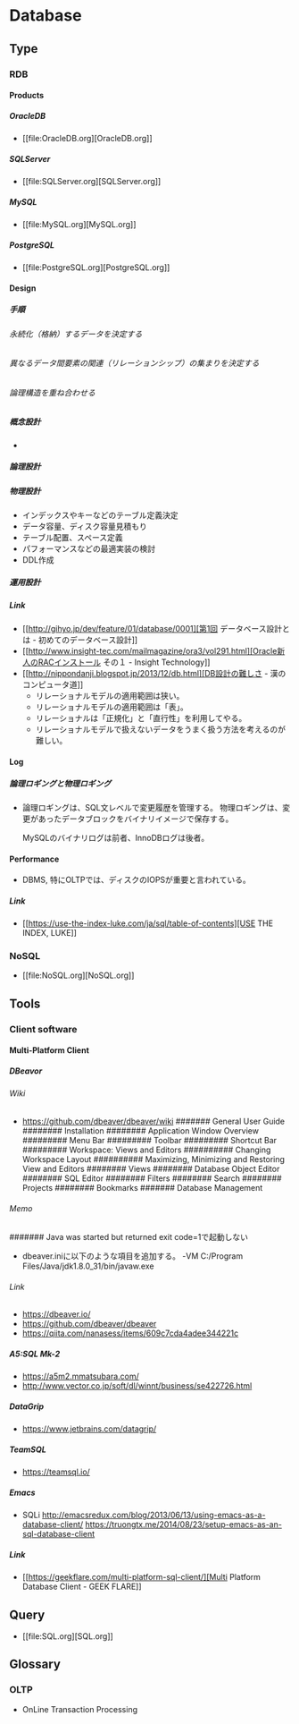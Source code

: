 # Database
## Type
### RDB
#### Products
##### OracleDB
- [[file:OracleDB.org][OracleDB.org]]
##### SQLServer
- [[file:SQLServer.org][SQLServer.org]]
##### MySQL
- [[file:MySQL.org][MySQL.org]]
##### PostgreSQL
- [[file:PostgreSQL.org][PostgreSQL.org]]
#### Design
##### 手順
###### 永続化（格納）するデータを決定する
###### 異なるデータ間要素の関連（リレーションシップ）の集まりを決定する
###### 論理構造を重ね合わせる
##### 概念設計
- 
  
##### 論理設計
##### 物理設計
- インデックスやキーなどのテーブル定義決定
- データ容量、ディスク容量見積もり
- テーブル配置、スペース定義
- パフォーマンスなどの最適実装の検討
- DDL作成
##### 運用設計
##### Link
- [[http://gihyo.jp/dev/feature/01/database/0001][第1回 データベース設計とは - 初めてのデータベース設計]]
- [[http://www.insight-tec.com/mailmagazine/ora3/vol291.html][Oracle新人のRACインストール その１ - Insight Technology]]
- [[http://nippondanji.blogspot.jp/2013/12/db.html][DB設計の難しさ - 漢のコンピュータ道]]
  - リレーショナルモデルの適用範囲は狭い。
  - リレーショナルモデルの適用範囲は「表」。
  - リレーショナルは「正規化」と「直行性」を利用してやる。
  - リレーショナルモデルで扱えないデータをうまく扱う方法を考えるのが難しい。

#### Log
##### 論理ロギングと物理ロギング
- 
  論理ロギングは、SQL文レベルで変更履歴を管理する。
  物理ロギングは、変更があったデータブロックをバイナリイメージで保存する。
  
  MySQLのバイナリログは前者、InnoDBログは後者。
#### Performance
- DBMS, 特にOLTPでは、ディスクのIOPSが重要と言われている。
  
##### Link
- [[https://use-the-index-luke.com/ja/sql/table-of-contents][USE THE INDEX, LUKE]]

### NoSQL
- [[file:NoSQL.org][NoSQL.org]]
## Tools
### Client software
#### Multi-Platform Client
##### DBeavor
###### Wiki
- https://github.com/dbeaver/dbeaver/wiki
####### General User Guide
######## Installation
######## Application Window Overview
######### Menu Bar
######### Toolbar
######### Shortcut Bar
######### Workspace: Views and Editors
########## Changing Workspace Layout
########## Maximizing, Minimizing and Restoring View and Editors
######## Views
######## Database Object Editor
######## SQL Editor
######## Filters
######## Search
######## Projects
######## Bookmarks
####### Database Management
###### Memo
####### Java was started but returned exit code=1で起動しない
- dbeaver.iniに以下のような項目を追加する。
-VM
C:/Program Files/Java/jdk1.8.0_31/bin/javaw.exe

###### Link
- https://dbeaver.io/
- https://github.com/dbeaver/dbeaver
- https://qiita.com/nanasess/items/609c7cda4adee344221c
##### A5:SQL Mk-2
- https://a5m2.mmatsubara.com/
- http://www.vector.co.jp/soft/dl/winnt/business/se422726.html
##### DataGrip
- https://www.jetbrains.com/datagrip/
##### TeamSQL
- https://teamsql.io/
##### Emacs
- SQLi
  http://emacsredux.com/blog/2013/06/13/using-emacs-as-a-database-client/
  https://truongtx.me/2014/08/23/setup-emacs-as-an-sql-database-client
##### Link
- [[https://geekflare.com/multi-platform-sql-client/][Multi Platform Database Client - GEEK FLARE]]
## Query
- [[file:SQL.org][SQL.org]]
## Glossary
### OLTP
- OnLine Transaction Processing
  
